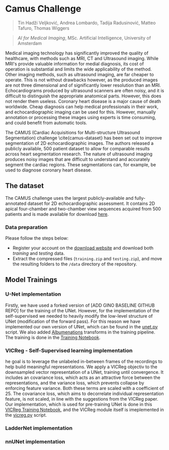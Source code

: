 # Camus Challenge
> Tin Hadži Veljković, Andrea Lombardo, Tadija Radusinović, Matteo Tafuro, Thomas Wiggers

> _AI for Medical Imaging_, MSc. Artificial Intelligence, University of Amsterdam

Medical imaging technology has significantly improved the quality of healthcare, with methods such as MRI, CT and Ultrasound imaging. While MRI's provide valuable information for medial diagnosis, its cost of operation is substantial and limits the wide applicability of the method. Other imaging methods, such as ultrasound imaging, are far cheaper to operate. This is not without drawbacks however, as the produced images are not three dimensional and of significantly lower resolution than an MRI. Echocardiograms produced by ultrasound scanners are often noisy, and it is difficult to distinguish the appropriate anatomical parts. However, this does not render them useless. Coronary heart disease is a major cause of death worldwide. Cheap diagnosis can help medical professionals in their work, and echocardiographic imaging can be used for this. However, manually annotation or processing these images using experts is time consuming, and could benefit from automatic tools.

The CAMUS (Cardiac Acquisitions for Multi-structure Ultrasound Segmentation) challenge \cite{camus-dataset} has been set out to improve segmentation of 2D echocardiographic images. The authors released a publicly available, 500 patient dataset to allow for comparable results across heart segmentation research. The nature of ultrasound imaging produces noisy images that are difficult to understand and accurately segment the cardiac regions. These segmentations can, for example, be used to diagnose coronary heart disease.

## The dataset
The CAMUS challenge uses the largest publicly-available and fully-annotated dataset for 2D echocardiographic assessment. It contains 2D apical four-chamber and two-chamber view sequences acquired from 500 patients and is made available for download [here](http://camus.creatis.insa-lyon.fr/challenge/#challenges).

### Data preparation
Please follow the steps below:
- Register your account on the [download website](http://camus.creatis.insa-lyon.fr/challenge/#challenges) and download both _training_ and _testing_ data.
- Extract the compressed files (`training.zip` and `testing.zip`), and move the resulting folders to the `/data` directory of the repository.

## Model Trainings

### U-Net implementation
Firstly, we have used a forked version of [ADD GINO BASELINE GITHUB REPO] for the training of the UNet. However, for the implementation of the self-supervised we needed to heavily modify the low-level structure of UNet (modification of the forward pass). For this reason we have implemented our own version of UNet, which can be found in the [unet.py](https://github.com/lutai14/CAMUS-challenge/blob/main/gino_baseline/unet.py) script. We also added [Albumenations](https://albumentations.ai/docs/api_reference/augmentations/transforms/) transforms in the training pipeline. The training is done in the [Training Notebook](https://github.com/lutai14/CAMUS-challenge/blob/main/gino_baseline/train.ipynb).

### VICReg - Self-Supervised learning implementation
he goal is to leverage the unlabeled in-between frames of the recordings to help build meaningful representations. We apply a VICReg objectiv to the downsampled vector representation of a UNet, training until convergence. It includes an covariance loss, which acts as an attractive force between the representations, and the variance loss, which prevents collapse by enforcing feature variance. Both these terms are scaled with a coefficient of 25. The covariance loss, which aims to decorrelate individual representation feature, is not scaled, in line with the suggestions from the VICReg paper. Our implementation, which is used for pre-training UNet is done in this [VICReg Training Notebook](https://github.com/lutai14/CAMUS-challenge/blob/main/gino_baseline/vicreg.ipynb), and the VICReg module itself is imeplemented in the [vicreg.py](https://github.com/lutai14/CAMUS-challenge/blob/main/gino_baseline/vicreg.py) script. 

### LadderNet implementation

### nnUNet implementation

